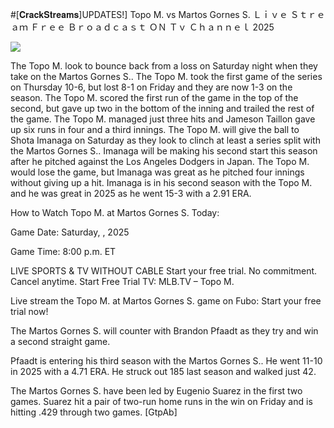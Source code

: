 #[𝐂𝐫𝐚𝐜𝐤𝐒𝐭𝐫𝐞𝐚𝐦𝐬]UPDATES!] Topo M. vs Martos Gornes S. Ｌｉｖｅ Ｓｔｒｅａｍ Ｆｒｅｅ Ｂｒｏａｄｃａｓｔ ＯＮ Ｔｖ Ｃｈａｎｎｅｌ  2025  
  
  
[![](https://i.imgur.com/qSNzIqt.png)](https://movie.rssnews.media/ZLxJAQI.php)  
  
The Topo M. look to bounce back from a loss on Saturday night when they take on the Martos Gornes S.. The Topo M. took the first game of the series on Thursday 10-6, but lost 8-1 on Friday and they are now 1-3 on the season. The Topo M. scored the first run of the game in the top of the second, but gave up two in the bottom of the inning and trailed the rest of the game. The Topo M. managed just three hits and Jameson Taillon gave up six runs in four and a third innings. The Topo M. will give the ball to Shota Imanaga on Saturday as they look to clinch at least a series split with the Martos Gornes S.. Imanaga will be making his second start this season after he pitched against the Los Angeles Dodgers in Japan. The Topo M. would lose the game, but Imanaga was great as he pitched four innings without giving up a hit. Imanaga is in his second season with the Topo M. and he was great in 2025 as he went 15-3 with a 2.91 ERA.

How to Watch Topo M. at Martos Gornes S. Today:

Game Date: Saturday, , 2025

Game Time: 8:00 p.m. ET

LIVE SPORTS & TV WITHOUT CABLE
Start your free trial. No commitment. Cancel anytime.
Start Free Trial
TV: MLB.TV – Topo M.

Live stream the Topo M. at Martos Gornes S. game on Fubo: Start your free trial now!

The Martos Gornes S. will counter with Brandon Pfaadt as they try and win a second straight game.

Pfaadt is entering his third season with the Martos Gornes S.. He went 11-10 in 2025 with a 4.71 ERA. He struck out 185 last season and walked just 42.

The Martos Gornes S. have been led by Eugenio Suarez in the first two games. Suarez hit a pair of two-run home runs in the win on Friday and is hitting .429 through two games. [GtpAb]